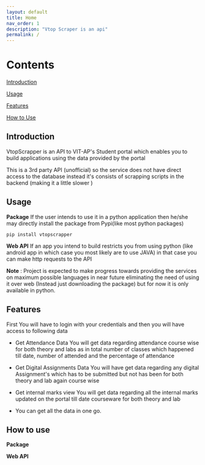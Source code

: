```yaml
---
layout: default
title: Home
nav_order: 1
description: "Vtop Scraper is an api"
permalink: /
---
```


# Contents

[Introduction](#intro)

[Usage](#usage)

[Features](#features)

[How to Use](#htc)

<a name="intro"></a>

## Introduction

VtopScrapper is an API to VIT-AP's Student portal which enables you to build applications using the data provided by the portal

This is a 3rd party API (unofficial) so the service does not have direct access to the database instead it's consists of scrapping scripts in the backend (making it a little slower )<a name="usage"></a>

## Usage

**Package** If the user intends to use it in a python application then he/she may directly install the package from Pypi(like most python packages)

    pip install vtopscrapper

**Web API** If an app you intend to build restricts you from using python (like android app in which case you most likely are to use JAVA) in that case you can make http requests to the API

**Note** : Project is expected to make progress towards providing the services on maximum possible languages in near future eliminating the need of using it over web (Instead just downloading the package) but for now it is only available in python.

<a name="features"></a>

## Features

First You will have to login with your credentials and then you will have access to following data

*   Get Attendance Data You will get data regarding attendance course wise for both theory and labs as in total number of classes which happened till date, number of attended and the percentage of attendance

*   Get Digital Assignments Data You will have get data regarding any digital Assignment's which has to be submitted but not has been for both theory and lab again course wise

*   Get internal marks view You will get data regarding all the internal marks updated on the portal till date courseware for both theory and lab

*   You can get all the data in one go.

<a name="htc"></a>

## How to use

**Package**

**Web API**